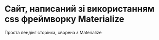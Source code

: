 # Сайт, написаний зі використанням css фреймворку Materialize
<p>Проста лендінг сторінка, сворена з Materialize</p>

